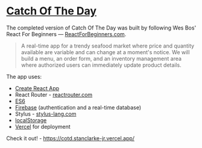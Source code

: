 # [Catch Of The Day](https://cotd.stanclarke-jr.vercel.app/)

The completed version of Catch Of The Day was built by following Wes Bos' React For Beginners — [ReactForBeginners.com](https://ReactForBeginners.com).

> A real-time app for a trendy seafood market where price and quantity available are variable and can change at a moment's notice. We will build a menu, an order form, and an inventory management area where authorized users can immediately update product details.

The app uses:

* [Create React App](https://github.com/facebook/create-react-app)
* React Router - [reactrouter.com](https://reactrouter.com/)
* [ES6](https://developer.mozilla.org/en-US/docs/Web/JavaScript)
* [Firebase](https://firebase.google.com/) (authentication and a real-time database)
* Stylus - [stylus-lang.com](https://stylus-lang.com)
* [localStorage](https://developer.mozilla.org/en-US/docs/Web/API/Window/localStorage)
* [Vercel](https://vercel.com) for deployment

Check it out! - https://cotd.stanclarke-jr.vercel.app/

